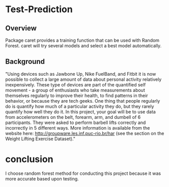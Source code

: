 # Test-Prediction

## Overview
Package caret provides a training function that can be used with Random Forest. caret will try several models and select a best model automatically. 

## Background
"Using devices such as Jawbone Up, Nike FuelBand, and Fitbit it is now possible to collect a large 
amount of data about personal activity relatively inexpensively. These type of devices are part of 
the quantified self movement - a group of enthusiasts who take measurements about themselves regularly
to improve their health, to find patterns in their behavior, or because they are tech geeks. One thing 
that people regularly do is quantify how much of a particular activity they do, but they rarely quantify 
how well they do it. In this project, your goal will be to use data from accelerometers on the belt, forearm, 
arm, and dumbell of 6 participants. They were asked to perform barbell lifts correctly and incorrectly in 5 different ways.
More information is available from the website here: http://groupware.les.inf.puc-rio.br/har (see the section on the Weight Lifting Exercise Dataset)."

# conclusion 
I choose random forest method for conducting this project because it was more accurate based upon testing.
